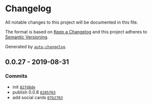 # Changelog

All notable changes to this project will be documented in this file.

The format is based on [Keep a Changelog](https://keepachangelog.com/en/1.0.0/)
and this project adheres to [Semantic Versioning](https://semver.org/spec/v2.0.0.html).

Generated by [`auto-changelog`](https://github.com/CookPete/auto-changelog).

## 0.0.27 - 2019-08-31

### Commits

- init [`82fd8de`](https://github.com/sw-yx/gatsby-theme-dev-blog/commit/82fd8de086cb29189fda701d9a509a1df10c631f)
- publish 0.0.8 [`8205f03`](https://github.com/sw-yx/gatsby-theme-dev-blog/commit/8205f03d1574140c7b01ce2f70ba5d0bd25c45d2)
- add social cards [`07b2703`](https://github.com/sw-yx/gatsby-theme-dev-blog/commit/07b27035e30bf345cf6df8897f202cd4bde5a0f2)
